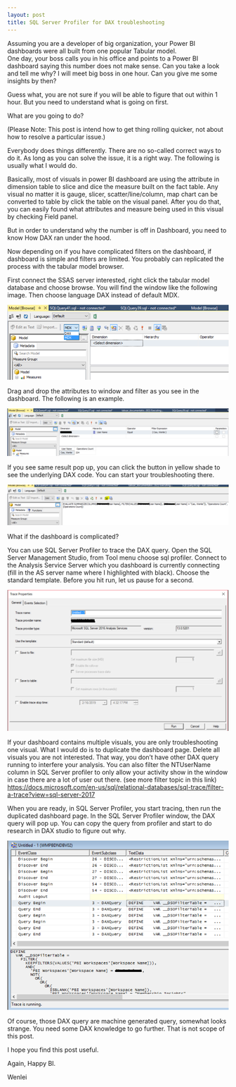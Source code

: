 ```yaml
---
layout: post
title: SQL Server Profiler for DAX troubleshooting
---
```


Assuming you are a developer of big organization, your Power BI dashboards were all built from one popular Tabular model.   
One day, your boss calls you in his office and points to a Power BI dashboard saying this number does not make sense. Can you take a look and tell me why?  I will meet big boss in one hour. Can you give me some insights by then?  

Guess what, you are not sure if you will be able to figure that out within 1 hour. But you need to understand what is going on first.  

What are you going to do?  

(Please Note: This post is intend how to get thing rolling quicker, not about how to resolve a particular issue.)      

Everybody does things differently. There are no so-called correct ways to do it.  As long as you can solve the issue, it is a right way.  The following is usually what I would do.  

Basically, most of visuals in power BI dashboard are using the attribute in dimension table to slice and dice the measure built on the fact table. Any visual no matter it is gauge, slicer, scatter/line/column, map chart can be converted to table by click the table on the visual panel. After you do that, you can easily found what attributes and measure being used in this visual by checking Field panel.

But in order to understand why the number is off in Dashboard, you need to know How DAX ran under the hood.  

Now depending on if you have complicated filters on the dashboard, if dashboard is simple and filters are limited.  You probably can replicated the process with the tabular model browser. 

First connect the SSAS server interested, right click the tabular model database and choose browse.  You will find the window like the following image.  Then choose language DAX instead of default MDX.   

<img src="/images/blog24/mdx_dax.png">   

Drag and drop the attributes to window and filter as you see in the dashboard.  The following is an example.

<img src="/images/blog24/choose.PNG">  

If you see same result pop up, you can click the button in yellow shade to see the underlying DAX code.  You can start your troubleshooting there.  

<img src="/images/blog24/code.PNG">  

What if the dashboard is complicated?  

You can use SQL Server Profiler to trace the DAX query.  Open the SQL Server Management Studio, from Tool menu choose sql profiler.   Connect to the Analysis Service Server which you dashboard is currently connecting (fill in the AS server name where I highlighted with black).  Choose the standard template.  Before you hit run, let us pause for a second.   

<img src="/images/blog24/profiler.PNG">   

If your dashboard contains multiple visuals, you are only troubleshooting one visual.  What I would do is to duplicate the dashboard page.  Delete all visuals you are not interested. That way, you don’t have other DAX query running to interfere your analysis.  You can also filter the NTUserName column in SQL Server profiler to only allow your activity show in the window in case there are a lot of user out there. (see more filter topic in this link)    
<https://docs.microsoft.com/en-us/sql/relational-databases/sql-trace/filter-a-trace?view=sql-server-2017>  

When you are ready, in SQL Server Profiler, you start tracing, then run the duplicated dashboard page. In the SQL Server Profiler window, the DAX query will pop up.  You can copy the query from profiler and start to do research in DAX studio to figure out why.  

<img src="/images/blog24/daxQuery.PNG">  

Of course, those DAX query are machine generated query, somewhat looks strange. You need some DAX knowledge to go further. That is not scope of this post.

I hope you find this post useful.

Again, Happy BI. 

Wenlei
